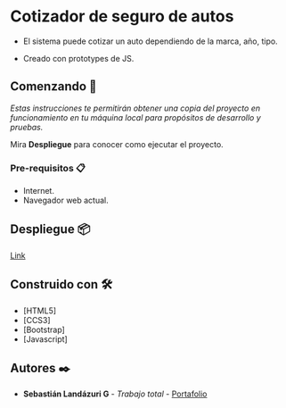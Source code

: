 # Cotizador de seguro de autos

- El sistema puede cotizar un auto dependiendo de la marca, año, tipo.

- Creado con prototypes de JS.

## Comenzando 🚀

_Estas instrucciones te permitirán obtener una copia del proyecto en funcionamiento en tu máquina local para propósitos de desarrollo y pruebas._

Mira **Despliegue** para conocer como ejecutar el proyecto.


### Pre-requisitos 📋

- Internet.
- Navegador web actual.

## Despliegue 📦

[Link](https://sebas1197.github.io/Auto_Insurance/)

## Construido con 🛠️

* [HTML5]
* [CCS3]
* [Bootstrap]
* [Javascript]

## Autores ✒️

* **Sebastián Landázuri G** - *Trabajo total* - [Portafolio](https://sebas1197.github.io/Sebastian_LG/)


